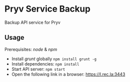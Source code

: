 # Pryv Service Backup

Backup API service for Pryv

## Usage

Prerequisites: *node* & *npm*

* Install *grunt* globally `npm install grunt -g`
* Install dependencies: `npm install`
* Start API server: `npm start`
* Open the following link in a browser: https://l.rec.la:3443
